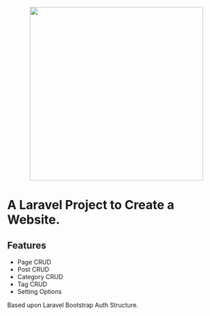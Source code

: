 <p align="center"><img src="https://res.cloudinary.com/dtfbvvkyp/image/upload/v1566331377/laravel-logolockup-cmyk-red.svg" width="400"></p>

# A Laravel Project to Create a Website.

## Features

- Page CRUD
- Post CRUD
- Category CRUD
- Tag CRUD
- Setting Options


Based upon Laravel Bootstrap Auth Structure. 